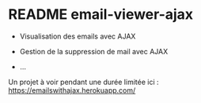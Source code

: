 # README email-viewer-ajax

* Visualisation des emails avec AJAX

* Gestion de la suppression de mail avec AJAX

* ...


Un projet à voir pendant une durée limitée ici : https://emailswithajax.herokuapp.com/ 
